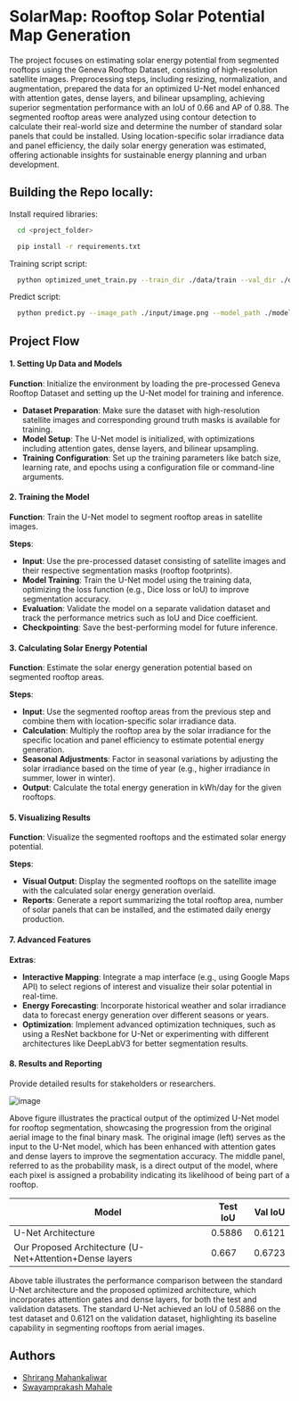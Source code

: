 
# SolarMap: Rooftop Solar Potential Map Generation

The project focuses on estimating solar energy potential from segmented rooftops using the Geneva Rooftop Dataset, consisting of high-resolution satellite images. Preprocessing steps, including resizing, normalization, and augmentation, prepared the data for an optimized U-Net model enhanced with attention gates, dense layers, and bilinear upsampling, achieving superior segmentation performance with an IoU of 0.66 and AP of 0.88. The segmented rooftop areas were analyzed using contour detection to calculate their real-world size and determine the number of standard solar panels that could be installed. Using location-specific solar irradiance data and panel efficiency, the daily solar energy generation was estimated, offering actionable insights for sustainable energy planning and urban development.



## Building the Repo locally:

Install required libraries:

```bash
  cd <project_folder>
```

```bash
  pip install -r requirements.txt
```

Training script script:

```bash
  python optimized_unet_train.py --train_dir ./data/train --val_dir ./data/val --test_dir ./data/test --epochs 50 --batch_size 4 --lr 0.001

```

Predict script:

```bash
  python predict.py --image_path ./input/image.png --model_path ./models/best_unet_model.pth 

```

## Project Flow





#### 1. **Setting Up Data and Models**
**Function**: Initialize the environment by loading the pre-processed Geneva Rooftop Dataset and setting up the U-Net model for training and inference.

- **Dataset Preparation**: Make sure the dataset with high-resolution satellite images and corresponding ground truth masks is available for training.
- **Model Setup**: The U-Net model is initialized, with optimizations including attention gates, dense layers, and bilinear upsampling.
- **Training Configuration**: Set up the training parameters like batch size, learning rate, and epochs using a configuration file or command-line arguments.

#### 2. **Training the Model**
**Function**: Train the U-Net model to segment rooftop areas in satellite images.

**Steps**:
- **Input**: Use the pre-processed dataset consisting of satellite images and their respective segmentation masks (rooftop footprints).
- **Model Training**: Train the U-Net model using the training data, optimizing the loss function (e.g., Dice loss or IoU) to improve segmentation accuracy.
- **Evaluation**: Validate the model on a separate validation dataset and track the performance metrics such as IoU and Dice coefficient.
- **Checkpointing**: Save the best-performing model for future inference.


#### 3. **Calculating Solar Energy Potential**
**Function**: Estimate the solar energy generation potential based on segmented rooftop areas.

**Steps**:
- **Input**: Use the segmented rooftop areas from the previous step and combine them with location-specific solar irradiance data.
- **Calculation**: Multiply the rooftop area by the solar irradiance for the specific location and panel efficiency to estimate potential energy generation.
- **Seasonal Adjustments**: Factor in seasonal variations by adjusting the solar irradiance based on the time of year (e.g., higher irradiance in summer, lower in winter).
- **Output**: Calculate the total energy generation in kWh/day for the given rooftops.

#### 5. **Visualizing Results**
**Function**: Visualize the segmented rooftops and the estimated solar energy potential.

**Steps**:
- **Visual Output**: Display the segmented rooftops on the satellite image with the calculated solar energy generation overlaid.
- **Reports**: Generate a report summarizing the total rooftop area, number of solar panels that can be installed, and the estimated daily energy production.


#### 7. **Advanced Features**
**Extras**:
- **Interactive Mapping**: Integrate a map interface (e.g., using Google Maps API) to select regions of interest and visualize their solar potential in real-time.
- **Energy Forecasting**: Incorporate historical weather and solar irradiance data to forecast energy generation over different seasons or years.
- **Optimization**: Implement advanced optimization techniques, such as using a ResNet backbone for U-Net or experimenting with different architectures like DeepLabV3 for better segmentation results.

#### 8. **Results and Reporting**
Provide detailed results for stakeholders or researchers.

![image](https://github.com/user-attachments/assets/f89bdd46-ddc3-4f28-9bd3-07b62e95a3db)

Above figure illustrates the practical output of the optimized U-Net model for rooftop segmentation, showcasing the progression from the original aerial image to the final binary mask. 
The original image (left) serves as the input to the U-Net model, which has been enhanced with attention gates and dense layers to improve the segmentation accuracy. 
The middle panel, referred to as the probability mask, is a direct output of the model, where each pixel is assigned a probability indicating its likelihood of being part of a rooftop. 


| Model    | Test IoU    | Val IoU   |
| ------------- | ------------- | ------------- |
| U-Net Architecture | 0.5886 | 0.6121 |
| Our Proposed Architecture (U-Net+Attention+Dense layers | 0.667 | 0.6723 |

Above table illustrates the performance comparison between the standard U-Net architecture and the proposed optimized architecture, which incorporates attention gates and dense layers, for both the test and validation datasets.
The standard U-Net achieved an IoU of 0.5886 on the test dataset and 0.6121 on the validation dataset, highlighting its baseline capability in segmenting rooftops from aerial images.




## Authors

- [Shrirang Mahankaliwar](https://www.github.com/shrirang3)
- [Swayamprakash Mahale](https://github.com/Swayamprakash1)


